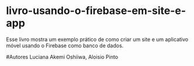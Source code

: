 # livro-usando-o-firebase-em-site-e-app
Esse livro mostra um exemplo prático de como criar um site e um aplicativo móvel usando o Firebase como banco de dados.

#Autores
Luciana Akemi Oshiiwa, 
Aloisio Pinto

